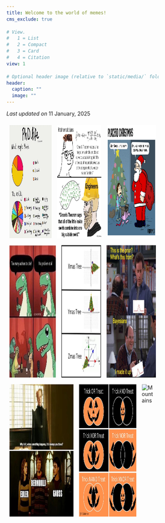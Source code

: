 ```yaml
---
title: Welcome to the world of memes!
cms_exclude: true

# View.
#   1 = List
#   2 = Compact
#   3 = Card
#   4 = Citation
view: 1

# Optional header image (relative to `static/media/` folder).
header:
  caption: ""
  image: ""
---
```

<body>
<p> <em> Last updated on </em> 11 January, 2025 </p>
</body>

<html>
	<head>
		<meta name="viewport" content="width=device-width, initial-scale=1">
		<style>
			* {
  				box-sizing: border-box;
			}
			.row {
  				display: flex;
			}
			.column {
  				flex: 33.33%;
  				padding: 7.5px;
			}
		</style>
	</head>
	<body>
		<div class="row">
  			<div class="column">
    			<img src="meme1.jpg" alt="Forest" style="height:300px">
  			</div>
  			<div class="column">
    			<img src="meme2.jpg" alt="Forest" style="height:300px">
  			</div>
  			<div class="column">
    			<img src="meme5.jpg" alt="Mountains" style="height:300px">
  			</div>
		</div>
	</body>
	<body>
		<div class="row">
  			<div class="column">
    			<img src="meme3.jpg" alt="Forest" style="height:350px">
  			</div>
  			<div class="column">
    			<img src="meme4.jpg" alt="Forest" style="height:350px">
  			</div>
  			<div class="column">
    			<img src="meme6.jpg" alt="Mountains" style="height:350px">
  			</div>
		</div>
	</body>
	<body>
		<div class="row">
  			<div class="column">
    			<img src="meme7.jpg" alt="Forest" style="height:350px">
  			</div>
  			<div class="column">
    			<img src="meme8.jpg" alt="Forest" style="height:350px">
  			</div>
  			<div class="column">
    			<img src="meme9.jpg" alt="Mountains" style="height:350px">
  			</div>
		</div>
	</body>
</html>
